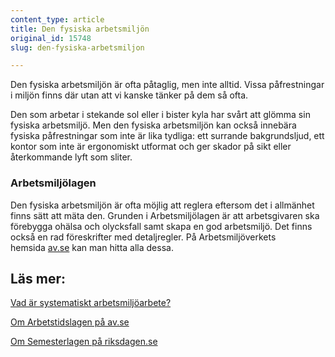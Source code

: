 ```yaml
---
content_type: article
title: Den fysiska arbetsmiljön
original_id: 15748
slug: den-fysiska-arbetsmiljon

---
```


Den fysiska arbetsmiljön är ofta påtaglig, men inte alltid. Vissa påfrestningar i miljön finns där utan att vi kanske tänker på dem så ofta.

Den som arbetar i stekande sol eller i bister kyla har svårt att glömma sin fysiska arbetsmiljö. Men den fysiska arbetsmiljön kan också innebära fysiska påfrestningar som inte är lika tydliga: ett surrande bakgrundsljud, ett kontor som inte är ergonomiskt utformat och ger skador på sikt eller återkommande lyft som sliter.

### Arbetsmiljölagen

Den fysiska arbetsmiljön är ofta möjlig att reglera eftersom det i allmänhet finns sätt att mäta den. Grunden i Arbetsmiljölagen är att arbetsgivaren ska förebygga ohälsa och olycksfall samt skapa en god arbetsmiljö. Det finns också en rad föreskrifter med detaljregler. På Arbetsmiljöverkets hemsida [av.se](https://www.av.se/arbetsmiljoarbete-och-inspektioner/publikationer/foreskrifter/ "av.se") kan man hitta alla dessa.

Läs mer:
--------

[Vad är systematiskt arbetsmiljöarbete?](https://www.suntarbetsliv.se/artiklar/systematiskt-arbetsmiljoarbete/vad-ar-systematiskt-arbetsmiljoarbete/ "Vad är systematiskt arbetsmiljöarbete?")

[Om Arbetstidslagen på av.se](https://www.av.se/arbetsmiljoarbete-och-inspektioner/lagar-och-regler-om-arbetsmiljo/arbetstidslagen/ "Om Arbetstidslagen på av.se")

[Om Semesterlagen på riksdagen.se](http://www.riksdagen.se/sv/Dokument-Lagar/Lagar/Svenskforfattningssamling/Semesterlag-1977480_sfs-1977-480/ "Om Semesterlagen på riksdagen.se")

